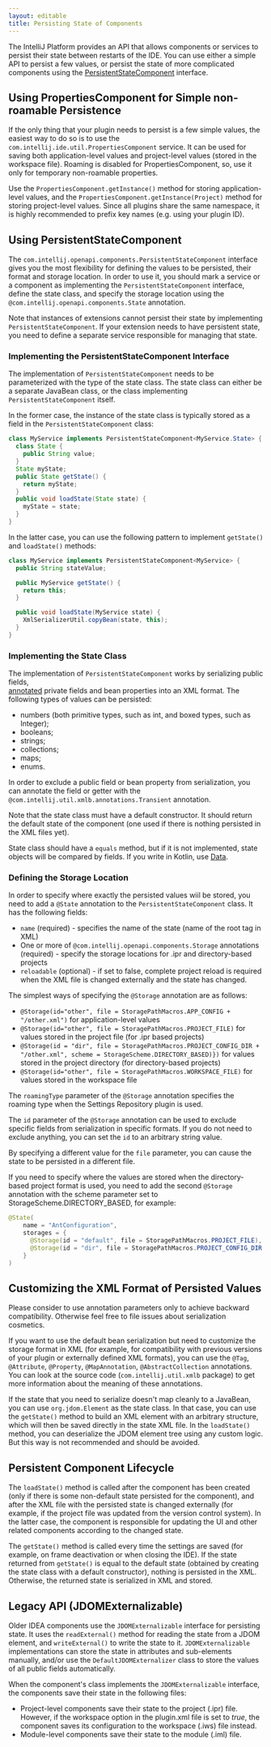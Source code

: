 ```yaml
---
layout: editable
title: Persisting State of Components
---
```



The IntelliJ Platform provides an API that allows components or services to persist their state between restarts of the IDE.
You can use either a simple API to persist a few values, or persist the state of more complicated components using the 
[PersistentStateComponent](https://github.com/JetBrains/intellij-community/tree/master/platform/core-api/src/com/intellij/openapi/components/PersistentStateComponent.java) 
interface.

## Using PropertiesComponent for Simple non-roamable Persistence

If the only thing that your plugin needs to persist is a few simple values, the easiest way to do so is to use the ```com.intellij.ide.util.PropertiesComponent``` service. It can be used for saving both application-level values and project-level values (stored in the workspace file). Roaming is disabled for PropertiesComponent, so, use it only for temporary non-roamable properties.

Use the ```PropertiesComponent.getInstance()``` method for storing application-level values, and the ```PropertiesComponent.getInstance(Project)``` method for storing project-level values.
Since all plugins share the same namespace, it is highly recommended to prefix key names (e.g. using your plugin ID).

## Using PersistentStateComponent

The ```com.intellij.openapi.components.PersistentStateComponent``` interface gives you the most flexibility for defining the values to be persisted, their format and storage location. In order to use it, you should mark a service or a component as implementing the ```PersistentStateComponent``` interface, define the state class, and specify the storage location using the ```@com.intellij.openapi.components.State``` annotation.

Note that instances of extensions cannot persist their state by implementing ```PersistentStateComponent```. If your extension needs to have persistent state, you need to define a separate service responsible for managing that state.

### Implementing the PersistentStateComponent Interface

The implementation of ```PersistentStateComponent``` needs to be parameterized with the type of the state class. The state class can either be a separate JavaBean class, or the class implementing ```PersistentStateComponent``` itself.

In the former case, the instance of the state class is typically stored as a field in the ```PersistentStateComponent``` class:

```java
class MyService implements PersistentStateComponent<MyService.State> {
  class State {
    public String value;
  }
  State myState;
  public State getState() {
    return myState;
  }
  public void loadState(State state) {
    myState = state;
  }
}
```

In the latter case, you can use the following pattern to implement ```getState()``` and ```loadState()``` methods:

```java
class MyService implements PersistentStateComponent<MyService> {
  public String stateValue;

  public MyService getState() {
    return this;
  }

  public void loadState(MyService state) {
    XmlSerializerUtil.copyBean(state, this);
  }
}
```

### Implementing the State Class

The implementation of ```PersistentStateComponent``` works by serializing public fields,  
[annotated](https://github.com/JetBrains/intellij-community/tree/master/platform/util/src/com/intellij/util/xmlb/annotations) 
private fields and bean properties into an XML format. The following types of values can be persisted:

*  numbers (both primitive types, such as int, and boxed types, such as Integer);
*  booleans;
*  strings;
*  collections;
*  maps;
*  enums.

In order to exclude a public field or bean property from serialization, you can annotate the field or getter with the ```@com.intellij.util.xmlb.annotations.Transient``` annotation.

Note that the state class must have a default constructor. 
It should return the default state of the component (one used if there is nothing persisted in the XML files yet).

State class should have a ```equals``` method, but if it is not implemented, state objects will be compared by fields. 
If you write in Kotlin, use [Data](http://kotlinlang.org/docs/reference/data-classes.html).

### Defining the Storage Location

In order to specify where exactly the persisted values wiil be stored, you need to add a ```@State``` annotation to the ```PersistentStateComponent``` class. 
It has the following fields:

* ```name``` (required) - specifies the name of the state (name of the root tag in XML)
* One or more of ```@com.intellij.openapi.components.Storage``` annotations (required) - specify the storage locations for .ipr and  directory-based projects
* ```reloadable``` (optional) - if set to false, complete project reload is required when the XML file is changed externally and the state has changed.

The simplest ways of specifying the ```@Storage``` annotation are as follows:

* ```@Storage(id="other", file = StoragePathMacros.APP_CONFIG + "/other.xml")``` for application-level values
* ```@Storage(id="other", file = StoragePathMacros.PROJECT_FILE)``` for values stored in the project file (for .ipr based projects)
* ```@Storage(id = "dir", file = StoragePathMacros.PROJECT_CONFIG_DIR + "/other.xml", scheme = StorageScheme.DIRECTORY_BASED)})``` for values stored in the project directory (for directory-based projects)
* ```@Storage(id="other", file = StoragePathMacros.WORKSPACE_FILE)``` for values stored in the workspace file

The ```roamingType``` parameter of the ```@Storage``` annotation specifies the roaming type when the Settings Repository plugin is used.

The ```id``` parameter of the ```@Storage``` annotation can be used to exclude specific fields from serialization in specific formats. 
If you do not need to exclude anything, you can set the ```id``` to an arbitrary string value.

By specifying a different value for the ```file``` parameter, you can cause the state to be persisted in a different file.

If you need to specify where the values are stored when the directory-based project format is used, you need to add the second ```@Storage``` annotation with the scheme parameter set to StorageScheme.DIRECTORY_BASED, for example:


```java
@State(
    name = "AntConfiguration",
    storages = {
      @Storage(id = "default", file = StoragePathMacros.PROJECT_FILE),
      @Storage(id = "dir", file = StoragePathMacros.PROJECT_CONFIG_DIR + "/ant.xml", scheme = StorageScheme.DIRECTORY_BASED)
    }
)
```

## Customizing the XML Format of Persisted Values

Please consider to use annotation parameters only to achieve backward compatibility. 
Otherwise feel free to file issues about serialization cosmetics.

If you want to use the default bean serialization but need to customize the storage format in XML (for example, for compatibility with previous versions of your plugin or externally defined XML formats), you can use the ```@Tag```, ```@Attribute```, ```@Property```, ```@MapAnnotation```, ```@AbstractCollection``` annotations. 
You can look at the source code (```com.intellij.util.xmlb``` package) to get more information about the meaning of these annotations.

If the state that you need to serialize doesn't map cleanly to a JavaBean, you can use ```org.jdom.Element``` as the state class. 
In that case, you can use the ```getState()``` method to build an XML element with an arbitrary structure, which will then be saved directly in the state XML file. 
In the ```loadState()``` method, you can deserialize the JDOM element tree using any custom logic. 
But this way is not recommended and should be avoided.

## Persistent Component Lifecycle

The ```loadState()``` method is called after the component has been created (only if there is some non-default state persisted for the component), and after the XML file with the persisted state is changed externally (for example, if the project file was updated from the version control system). In the latter case, the component is responsible for updating the UI and other related components according to the changed state.

The ```getState()``` method is called every time the settings are saved (for example, on frame deactivation or when closing the IDE). If the state returned from ```getState()``` is equal to the default state (obtained by creating the state class with a default constructor), nothing is persisted in the XML. Otherwise, the returned state is serialized in XML and stored.

## Legacy API (JDOMExternalizable)

Older IDEA components use the ```JDOMExternalizable``` interface for persisting state. 
It uses the ```readExternal()``` method for reading the state from a JDOM element, and ```writeExternal()``` to write the state to it. 
```JDOMExternalizable``` implementations can store the state in attributes and sub-elements manually, and/or use the ```DefaultJDOMExternalizer``` class to store the values of all public fields automatically.

When the component's class implements the ```JDOMExternalizable``` interface, the components save their state in the following files:

* Project-level components save their state to the project (.ipr) file. However, if the workspace option in the plugin.xml file is set to _true_, the component saves its configuration to the workspace (.iws) file instead.
* Module-level components save their state to the module (.iml) file.